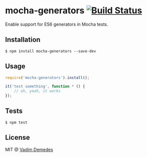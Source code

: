 # mocha-generators [![Build Status](https://travis-ci.org/vdemedes/mocha-generators.svg?branch=master)](https://travis-ci.org/vdemedes/mocha-generators)

Enable support for ES6 generators in Mocha tests.


## Installation

```
$ npm install mocha-generators --save-dev
```


## Usage

```js
require('mocha-generators').install();

it('test something', function * () {
	// oh, yeah, it works
});
```


## Tests

```
$ npm test
```


## License

MIT @ [Vadim Demedes](https://github.com/vdemedes)
